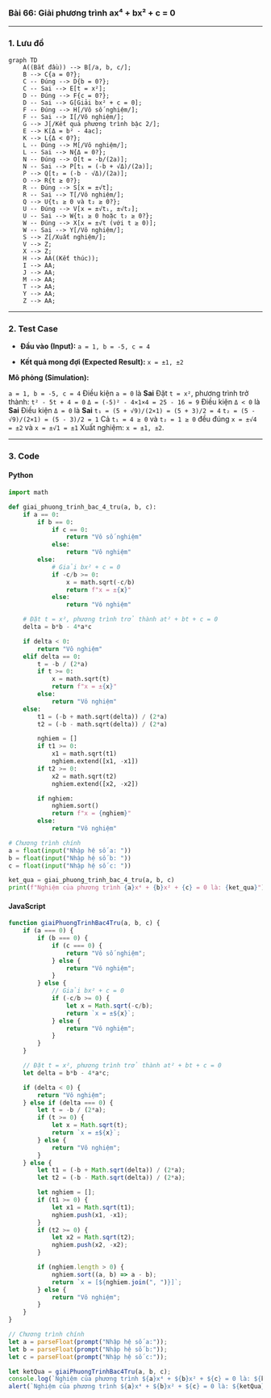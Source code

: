 ### Bài 66: Giải phương trình ax⁴ + bx² + c = 0

---

### **1. Lưu đồ**

```mermaid
graph TD
    A((Bắt đầu)) --> B[/a, b, c/];
    B --> C{a = 0?};
    C -- Đúng --> D{b = 0?};
    C -- Sai --> E[t = x²];
    D -- Đúng --> F{c = 0?};
    D -- Sai --> G[Giải bx² + c = 0];
    F -- Đúng --> H[/Vô số nghiệm/];
    F -- Sai --> I[/Vô nghiệm/];
    G --> J[/Kết quả phương trình bậc 2/];
    E --> K[Δ = b² - 4ac];
    K --> L{Δ < 0?};
    L -- Đúng --> M[/Vô nghiệm/];
    L -- Sai --> N{Δ = 0?};
    N -- Đúng --> O[t = -b/(2a)];
    N -- Sai --> P[t₁ = (-b + √Δ)/(2a)];
    P --> Q[t₂ = (-b - √Δ)/(2a)];
    O --> R{t ≥ 0?};
    R -- Đúng --> S[x = ±√t];
    R -- Sai --> T[/Vô nghiệm/];
    Q --> U{t₁ ≥ 0 và t₂ ≥ 0?};
    U -- Đúng --> V[x = ±√t₁, ±√t₂];
    U -- Sai --> W{t₁ ≥ 0 hoặc t₂ ≥ 0?};
    W -- Đúng --> X[x = ±√t (với t ≥ 0)];
    W -- Sai --> Y[/Vô nghiệm/];
    S --> Z[/Xuất nghiệm/];
    V --> Z;
    X --> Z;
    H --> AA((Kết thúc));
    I --> AA;
    J --> AA;
    M --> AA;
    T --> AA;
    Y --> AA;
    Z --> AA;
```

---

### **2. Test Case**

- **Đầu vào (Input):** `a = 1, b = -5, c = 4`

- **Kết quả mong đợi (Expected Result):** `x = ±1, ±2`


**Mô phỏng (Simulation):**

`a = 1, b = -5, c = 4`
Điều kiện `a = 0` là **Sai**
Đặt `t = x²`, phương trình trở thành: `t² - 5t + 4 = 0`
`Δ = (-5)² - 4×1×4 = 25 - 16 = 9`
Điều kiện `Δ < 0` là **Sai**
Điều kiện `Δ = 0` là **Sai**
`t₁ = (5 + √9)/(2×1) = (5 + 3)/2 = 4`
`t₂ = (5 - √9)/(2×1) = (5 - 3)/2 = 1`
Cả `t₁ = 4 ≥ 0` và `t₂ = 1 ≥ 0` đều đúng
`x = ±√4 = ±2` và `x = ±√1 = ±1`
Xuất nghiệm: `x = ±1, ±2`.

---

### **3. Code**

#### **Python**

```python
import math

def giai_phuong_trinh_bac_4_tru(a, b, c):
    if a == 0:
        if b == 0:
            if c == 0:
                return "Vô số nghiệm"
            else:
                return "Vô nghiệm"
        else:
            # Giải bx² + c = 0
            if -c/b >= 0:
                x = math.sqrt(-c/b)
                return f"x = ±{x}"
            else:
                return "Vô nghiệm"

    # Đặt t = x², phương trình trở thành at² + bt + c = 0
    delta = b*b - 4*a*c

    if delta < 0:
        return "Vô nghiệm"
    elif delta == 0:
        t = -b / (2*a)
        if t >= 0:
            x = math.sqrt(t)
            return f"x = ±{x}"
        else:
            return "Vô nghiệm"
    else:
        t1 = (-b + math.sqrt(delta)) / (2*a)
        t2 = (-b - math.sqrt(delta)) / (2*a)

        nghiem = []
        if t1 >= 0:
            x1 = math.sqrt(t1)
            nghiem.extend([x1, -x1])
        if t2 >= 0:
            x2 = math.sqrt(t2)
            nghiem.extend([x2, -x2])

        if nghiem:
            nghiem.sort()
            return f"x = {nghiem}"
        else:
            return "Vô nghiệm"

# Chương trình chính
a = float(input("Nhập hệ số a: "))
b = float(input("Nhập hệ số b: "))
c = float(input("Nhập hệ số c: "))

ket_qua = giai_phuong_trinh_bac_4_tru(a, b, c)
print(f"Nghiệm của phương trình {a}x⁴ + {b}x² + {c} = 0 là: {ket_qua}")
```

#### **JavaScript**

```javascript
function giaiPhuongTrinhBac4Tru(a, b, c) {
    if (a === 0) {
        if (b === 0) {
            if (c === 0) {
                return "Vô số nghiệm";
            } else {
                return "Vô nghiệm";
            }
        } else {
            // Giải bx² + c = 0
            if (-c/b >= 0) {
                let x = Math.sqrt(-c/b);
                return `x = ±${x}`;
            } else {
                return "Vô nghiệm";
            }
        }
    }

    // Đặt t = x², phương trình trở thành at² + bt + c = 0
    let delta = b*b - 4*a*c;

    if (delta < 0) {
        return "Vô nghiệm";
    } else if (delta === 0) {
        let t = -b / (2*a);
        if (t >= 0) {
            let x = Math.sqrt(t);
            return `x = ±${x}`;
        } else {
            return "Vô nghiệm";
        }
    } else {
        let t1 = (-b + Math.sqrt(delta)) / (2*a);
        let t2 = (-b - Math.sqrt(delta)) / (2*a);

        let nghiem = [];
        if (t1 >= 0) {
            let x1 = Math.sqrt(t1);
            nghiem.push(x1, -x1);
        }
        if (t2 >= 0) {
            let x2 = Math.sqrt(t2);
            nghiem.push(x2, -x2);
        }

        if (nghiem.length > 0) {
            nghiem.sort((a, b) => a - b);
            return `x = [${nghiem.join(", ")}]`;
        } else {
            return "Vô nghiệm";
        }
    }
}

// Chương trình chính
let a = parseFloat(prompt("Nhập hệ số a:"));
let b = parseFloat(prompt("Nhập hệ số b:"));
let c = parseFloat(prompt("Nhập hệ số c:"));

let ketQua = giaiPhuongTrinhBac4Tru(a, b, c);
console.log(`Nghiệm của phương trình ${a}x⁴ + ${b}x² + ${c} = 0 là: ${ketQua}`);
alert(`Nghiệm của phương trình ${a}x⁴ + ${b}x² + ${c} = 0 là: ${ketQua}`);
```